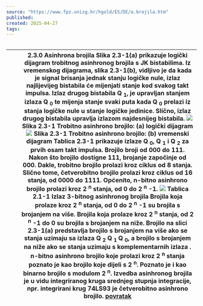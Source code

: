 ```yaml
---
source: "https://www.fpz.unizg.hr/hgold/ES/DE/a.brojila.htm"
published:
created: 2025-04-27
tags:
---
```

|     |
| --- |

|  |  | **2.3.0 Asinhrona brojila**  **Slika 2.3-1(a) prikazuje logički dijagram trobitnog asinhronog brojila s JK bistabilima. Iz vremenskog dijagrama, slika 2.3-1(b), vidljivo je da kada je signal brisanja jednak stanju logičke nule, izlaz najlijevijeg bistabila će mijenjati stanje kod svakog takt impulsa. Izlaz drugog bistabila Q <sub>1</sub>, je upravljan stanjem izlaza Q <sub>0</sub> te mijenja stanje svaki puta kada Q <sub>0</sub> prelazi iz stanja logičke nule u stanje logičke jedinice. Slično, izlaz drugog bistabila upravlja izlazom najdesnijeg bistabila.**  **![](https://www.fpz.unizg.hr/hgold/ES/DE/kompo1.gif)**  **Slika 2.3-1 Trobitno asinhrono brojilo: (a) logički dijagram**  **![](https://www.fpz.unizg.hr/hgold/ES/DE/kompo2.gif)**  **Slika 2.3-1 Trobitno asinhrono brojilo: (b) vremenski dijagram**  **Tablica 2.3-1 prikazuje izlaze Q <sub>0</sub>, Q <sub>1</sub> i Q <sub>2</sub> za prvih osam takt impulsa. Brojilo broji od 000 do 111. Nakon što brojilo dostigne 111, brojanje započinje od 000. Dakle, trobitno brojilo prolazi kroz ciklus od 8 stanja. Slično tome, četverobitno brojilo prolazi kroz ciklus od 16 stanja, od 0000 do 1111. Općenito, n-bitno asinhrono brojilo prolazi kroz 2 <sup>n</sup> stanja, od 0 do 2 <sup>n</sup> -1.**  **![](https://www.fpz.unizg.hr/hgold/ES/DE/kompon3.gif)**  **Tablica 2.1-1 Izlaz 3-bitnog asinhronog brojila**  **Brojila koja prolaze kroz 2 <sup>n</sup> stanja, od 0 do 2 <sup>n</sup> -1 su brojila s brojanjem na više. Brojila koja prolaze kroz 2 <sup>n</sup> stanja, od 2 <sup>n</sup> -1 do 0 su brojila s brojanjem na niže. Brojilo na slici 2.3-1(a) predstavlja brojilo s brojanjem na više ako se stanja uzimaju sa izlaza Q <sub>2</sub> Q <sub>1 </sub> Q <sub>0</sub>, a brojilo s brojanjem na niže ako se stanja uzimaju s komplementarnih izlaza .**  **n-bitno asinhrono brojilo koje prolazi kroz 2 <sup>n</sup> stanja poznato je kao brojilo koje dijeli s 2 <sup>n</sup>. Poznato je i kao binarno brojilo s modulom 2 <sup>n</sup>.**  **Izvedba asinhronog brojila je u vidu integriranog kruga srednjeg stupnja integracije, npr. integrirani krug 74LS93 je četverobitno asinhrono brojilo.**  [**povratak**](https://www.fpz.unizg.hr/hgold/ES/DE/kompa1.htm) |
| --- | --- | --- |
